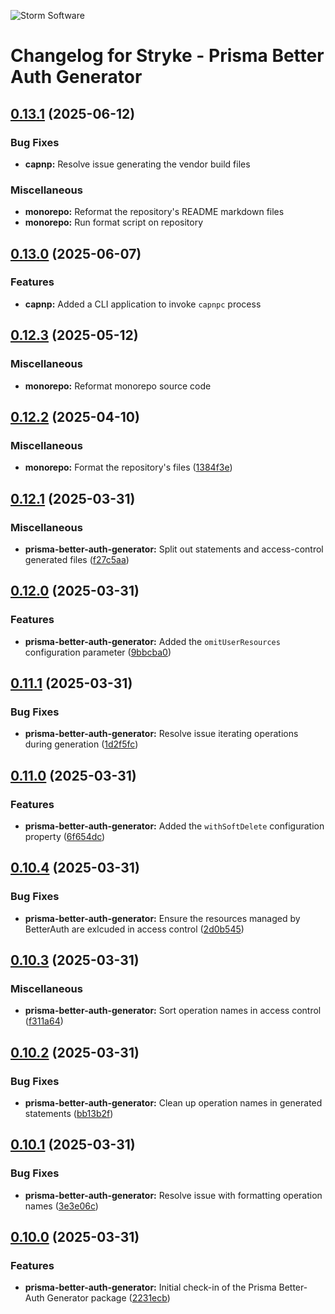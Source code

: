 ![Storm Software](https://public.storm-cdn.com/brand-banner.png)

# Changelog for Stryke - Prisma Better Auth Generator

## [0.13.1](https://github.com/storm-software/stryke/releases/tag/prisma-better-auth-generator%400.13.1) (2025-06-12)

### Bug Fixes

- **capnp:** Resolve issue generating the vendor build files

### Miscellaneous

- **monorepo:** Reformat the repository's README markdown files
- **monorepo:** Run format script on repository

## [0.13.0](https://github.com/storm-software/stryke/releases/tag/prisma-better-auth-generator%400.13.0) (2025-06-07)

### Features

- **capnp:** Added a CLI application to invoke `capnpc` process

## [0.12.3](https://github.com/storm-software/stryke/releases/tag/prisma-better-auth-generator%400.12.3) (2025-05-12)

### Miscellaneous

- **monorepo:** Reformat monorepo source code

## [0.12.2](https://github.com/storm-software/stryke/releases/tag/prisma-better-auth-generator%400.12.2) (2025-04-10)

### Miscellaneous

- **monorepo:** Format the repository's files
  ([1384f3e](https://github.com/storm-software/stryke/commit/1384f3e))

## [0.12.1](https://github.com/storm-software/stryke/releases/tag/prisma-better-auth-generator%400.12.1) (2025-03-31)

### Miscellaneous

- **prisma-better-auth-generator:** Split out statements and access-control
  generated files
  ([f27c5aa](https://github.com/storm-software/stryke/commit/f27c5aa))

## [0.12.0](https://github.com/storm-software/stryke/releases/tag/prisma-better-auth-generator%400.12.0) (2025-03-31)

### Features

- **prisma-better-auth-generator:** Added the `omitUserResources` configuration
  parameter ([9bbcba0](https://github.com/storm-software/stryke/commit/9bbcba0))

## [0.11.1](https://github.com/storm-software/stryke/releases/tag/prisma-better-auth-generator%400.11.1) (2025-03-31)

### Bug Fixes

- **prisma-better-auth-generator:** Resolve issue iterating operations during
  generation
  ([1d2f5fc](https://github.com/storm-software/stryke/commit/1d2f5fc))

## [0.11.0](https://github.com/storm-software/stryke/releases/tag/prisma-better-auth-generator%400.11.0) (2025-03-31)

### Features

- **prisma-better-auth-generator:** Added the `withSoftDelete` configuration
  property ([6f654dc](https://github.com/storm-software/stryke/commit/6f654dc))

## [0.10.4](https://github.com/storm-software/stryke/releases/tag/prisma-better-auth-generator%400.10.4) (2025-03-31)

### Bug Fixes

- **prisma-better-auth-generator:** Ensure the resources managed by BetterAuth
  are exlcuded in access control
  ([2d0b545](https://github.com/storm-software/stryke/commit/2d0b545))

## [0.10.3](https://github.com/storm-software/stryke/releases/tag/prisma-better-auth-generator%400.10.3) (2025-03-31)

### Miscellaneous

- **prisma-better-auth-generator:** Sort operation names in access control
  ([f311a64](https://github.com/storm-software/stryke/commit/f311a64))

## [0.10.2](https://github.com/storm-software/stryke/releases/tag/prisma-better-auth-generator%400.10.2) (2025-03-31)

### Bug Fixes

- **prisma-better-auth-generator:** Clean up operation names in generated
  statements
  ([bb13b2f](https://github.com/storm-software/stryke/commit/bb13b2f))

## [0.10.1](https://github.com/storm-software/stryke/releases/tag/prisma-better-auth-generator%400.10.1) (2025-03-31)

### Bug Fixes

- **prisma-better-auth-generator:** Resolve issue with formatting operation
  names ([3e3e06c](https://github.com/storm-software/stryke/commit/3e3e06c))

## [0.10.0](https://github.com/storm-software/stryke/releases/tag/prisma-better-auth-generator%400.10.0) (2025-03-31)

### Features

- **prisma-better-auth-generator:** Initial check-in of the Prisma Better-Auth
  Generator package
  ([2231ecb](https://github.com/storm-software/stryke/commit/2231ecb))
